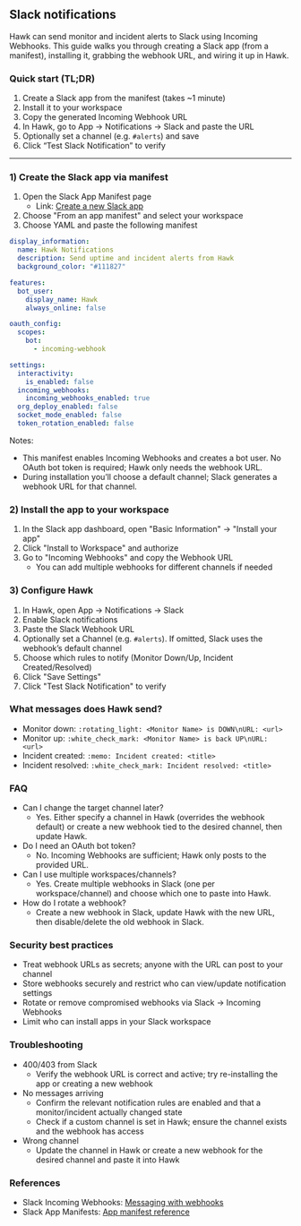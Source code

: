 ## Slack notifications

Hawk can send monitor and incident alerts to Slack using Incoming Webhooks. This guide walks you through creating a Slack app (from a manifest), installing it, grabbing the webhook URL, and wiring it up in Hawk.

### Quick start (TL;DR)

1. Create a Slack app from the manifest (takes ~1 minute)
2. Install it to your workspace
3. Copy the generated Incoming Webhook URL
4. In Hawk, go to App → Notifications → Slack and paste the URL
5. Optionally set a channel (e.g. `#alerts`) and save
6. Click “Test Slack Notification” to verify

---

### 1) Create the Slack app via manifest

1. Open the Slack App Manifest page
   - Link: [Create a new Slack app](https://api.slack.com/apps?new_app=1)
2. Choose "From an app manifest" and select your workspace
3. Choose YAML and paste the following manifest

```yaml
display_information:
  name: Hawk Notifications
  description: Send uptime and incident alerts from Hawk
  background_color: "#111827"

features:
  bot_user:
    display_name: Hawk
    always_online: false

oauth_config:
  scopes:
    bot:
      - incoming-webhook

settings:
  interactivity:
    is_enabled: false
  incoming_webhooks:
    incoming_webhooks_enabled: true
  org_deploy_enabled: false
  socket_mode_enabled: false
  token_rotation_enabled: false
```

Notes:

- This manifest enables Incoming Webhooks and creates a bot user. No OAuth bot token is required; Hawk only needs the webhook URL.
- During installation you’ll choose a default channel; Slack generates a webhook URL for that channel.

### 2) Install the app to your workspace

1. In the Slack app dashboard, open "Basic Information" → "Install your app"
2. Click "Install to Workspace" and authorize
3. Go to "Incoming Webhooks" and copy the Webhook URL
   - You can add multiple webhooks for different channels if needed

### 3) Configure Hawk

1. In Hawk, open App → Notifications → Slack
2. Enable Slack notifications
3. Paste the Slack Webhook URL
4. Optionally set a Channel (e.g. `#alerts`). If omitted, Slack uses the webhook’s default channel
5. Choose which rules to notify (Monitor Down/Up, Incident Created/Resolved)
6. Click "Save Settings"
7. Click "Test Slack Notification" to verify

### What messages does Hawk send?

- Monitor down: `:rotating_light: <Monitor Name> is DOWN\nURL: <url>`
- Monitor up: `:white_check_mark: <Monitor Name> is back UP\nURL: <url>`
- Incident created: `:memo: Incident created: <title>`
- Incident resolved: `:white_check_mark: Incident resolved: <title>`

### FAQ

- Can I change the target channel later?
  - Yes. Either specify a channel in Hawk (overrides the webhook default) or create a new webhook tied to the desired channel, then update Hawk.
- Do I need an OAuth bot token?
  - No. Incoming Webhooks are sufficient; Hawk only posts to the provided URL.
- Can I use multiple workspaces/channels?
  - Yes. Create multiple webhooks in Slack (one per workspace/channel) and choose which one to paste into Hawk.
- How do I rotate a webhook?
  - Create a new webhook in Slack, update Hawk with the new URL, then disable/delete the old webhook in Slack.

### Security best practices

- Treat webhook URLs as secrets; anyone with the URL can post to your channel
- Store webhooks securely and restrict who can view/update notification settings
- Rotate or remove compromised webhooks via Slack → Incoming Webhooks
- Limit who can install apps in your Slack workspace

### Troubleshooting

- 400/403 from Slack
  - Verify the webhook URL is correct and active; try re-installing the app or creating a new webhook
- No messages arriving
  - Confirm the relevant notification rules are enabled and that a monitor/incident actually changed state
  - Check if a custom channel is set in Hawk; ensure the channel exists and the webhook has access
- Wrong channel
  - Update the channel in Hawk or create a new webhook for the desired channel and paste it into Hawk

### References

- Slack Incoming Webhooks: [Messaging with webhooks](https://api.slack.com/messaging/webhooks)
- Slack App Manifests: [App manifest reference](https://api.slack.com/reference/manifests)
